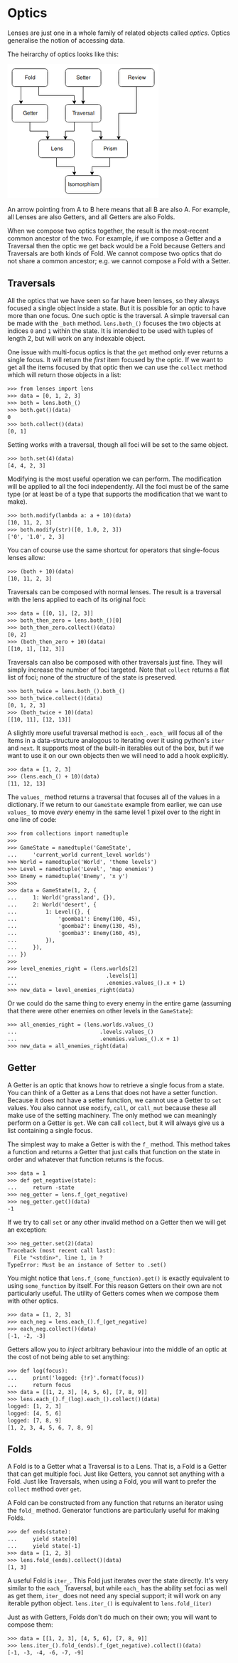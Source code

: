 # Optics

Lenses are just one in a whole family of related objects called
_optics_. Optics generalise the notion of accessing data.

The heirarchy of optics looks like this:

![Optics family](optics_family.png)

An arrow pointing from A to B here means that all B are also A. For
example, all Lenses are also Getters, and all Getters are also Folds.

When we compose two optics together, the result is the most-recent
common ancestor of the two. For example, if we compose a Getter and a
Traversal then the optic we get back would be a Fold because Getters and
Traversals are both kinds of Fold. We cannot compose two optics that do
not share a common ancestor; e.g. we cannot compose a Fold with a Setter.


## Traversals

All the optics that we have seen so far have been lenses, so they always
focused a single object inside a state. But it is possible for an optic
to have more than one focus. One such optic is the traversal. A simple
traversal can be made with the `_both` method. `lens.both_()` focuses
the two objects at indices `0` and `1` within the state. It is intended
to be used with tuples of length 2, but will work on any indexable object.

One issue with multi-focus optics is that the `get` method only ever
returns a single focus. It will return the _first_ item focused by the
optic. If we want to get all the items focused by that optic then we
can use the `collect` method which will return those objects in a list:

	>>> from lenses import lens
	>>> data = [0, 1, 2, 3]
	>>> both = lens.both_()
	>>> both.get()(data)
	0
	>>> both.collect()(data)
	[0, 1]

Setting works with a traversal, though all foci will be set to the same
object.

	>>> both.set(4)(data)
	[4, 4, 2, 3]

Modifying is the most useful operation we can perform. The modification
will be applied to all the foci independently. All the foci must be of
the same type (or at least be of a type that supports the modification
that we want to make).

	>>> both.modify(lambda a: a + 10)(data)
	[10, 11, 2, 3]
	>>> both.modify(str)([0, 1.0, 2, 3])
	['0', '1.0', 2, 3]

You can of course use the same shortcut for operators that single-focus
lenses allow:

	>>> (both + 10)(data)
	[10, 11, 2, 3]

Traversals can be composed with normal lenses. The result is a traversal
with the lens applied to each of its original foci:

	>>> data = [[0, 1], [2, 3]]
	>>> both_then_zero = lens.both_()[0]
	>>> both_then_zero.collect()(data)
	[0, 2]
	>>> (both_then_zero + 10)(data)
	[[10, 1], [12, 3]]

Traversals can also be composed with other traversals just fine. They
will simply increase the number of foci targeted. Note that `collect`
returns a flat list of foci; none of the structure of the state is
preserved.

	>>> both_twice = lens.both_().both_()
	>>> both_twice.collect()(data)
	[0, 1, 2, 3]
	>>> (both_twice + 10)(data)
	[[10, 11], [12, 13]]

A slightly more useful traversal method is `each_`. `each_` will focus
all of the items in a data-structure analogous to iterating over it
using python's `iter` and `next`. It supports most of the built-in
iterables out of the box, but if we want to use it on our own objects
then we will need to add a hook explicitly.

	>>> data = [1, 2, 3]
	>>> (lens.each_() + 10)(data)
	[11, 12, 13]

The `values_` method returns a traversal that focuses all of the values
in a dictionary. If we return to our `GameState` example from earlier,
we can use `values_` to move _every_ enemy in the same level 1 pixel
over to the right in one line of code:

	>>> from collections import namedtuple
	>>>
	>>> GameState = namedtuple('GameState',
	...     'current_world current_level worlds')
	>>> World = namedtuple('World', 'theme levels')
	>>> Level = namedtuple('Level', 'map enemies')
	>>> Enemy = namedtuple('Enemy', 'x y')
	>>>
	>>> data = GameState(1, 2, {
	...     1: World('grassland', {}),
	...     2: World('desert', {
	...         1: Level({}, {
	...             'goomba1': Enemy(100, 45),
	...             'goomba2': Enemy(130, 45),
	...             'goomba3': Enemy(160, 45),
	...         }),
	...     }),
	... })
	>>>
	>>> level_enemies_right = (lens.worlds[2]
	...                            .levels[1]
	...                            .enemies.values_().x + 1)
	>>> new_data = level_enemies_right(data)

Or we could do the same thing to every enemy in the entire game
(assuming that there were other enemies on other levels in the
`GameState`):

	>>> all_enemies_right = (lens.worlds.values_()
	...                          .levels.values_()
	...                          .enemies.values_().x + 1)
	>>> new_data = all_enemies_right(data)


## Getter

A Getter is an optic that knows how to retrieve a single focus from a
state. You can think of a Getter as a Lens that does not have a setter
function. Because it does not have a setter function, we cannot use
a Getter to `set` values. You also cannot use `modify`, `call`, or
`call_mut` because these all make use of the setting machinery. The
only method we can meaningly perform on a Getter is `get`. We can call
`collect`, but it will always give us a list containing a single focus.

The simplest way to make a Getter is with the `f_` method. This method
takes a function and returns a Getter that just calls that function on
the state in order and whatever that function returns is the focus.

	>>> data = 1
	>>> def get_negative(state):
	...     return -state
	>>> neg_getter = lens.f_(get_negative)
	>>> neg_getter.get()(data)
	-1

If we try to call `set` or any other invalid method on a Getter then
we will get an exception:

	>>> neg_getter.set(2)(data)
	Traceback (most recent call last):
	  File "<stdin>", line 1, in ?
	TypeError: Must be an instance of Setter to .set()

You might notice that `lens.f_(some_function).get()` is exactly equivalent
to using `some_function` by itself. For this reason Getters on their
own are not particularly useful. The utility of Getters comes when we
compose them with other optics.

	>>> data = [1, 2, 3]
	>>> each_neg = lens.each_().f_(get_negative)
	>>> each_neg.collect()(data)
	[-1, -2, -3]

Getters allow you to _inject_ arbitrary behaviour into the middle of an
optic at the cost of not being able to set anything:

	>>> def log(focus):
	...     print('logged: {!r}'.format(focus))
	...     return focus
	>>> data = [[1, 2, 3], [4, 5, 6], [7, 8, 9]]
	>>> lens.each_().f_(log).each_().collect()(data)
	logged: [1, 2, 3]
	logged: [4, 5, 6]
	logged: [7, 8, 9]
	[1, 2, 3, 4, 5, 6, 7, 8, 9]


## Folds

A Fold is to a Getter what a Traversal is to a Lens. That is, a Fold is
a Getter that can get multiple foci. Just like Getters, you cannot set
anything with a Fold. Just like Traversals, when using a Fold, you will
want to prefer the `collect` method over `get`.

A Fold can be constructed from any function that returns an iterator
using the `fold_` method. Generator functions are particularly useful
for making Folds.

	>>> def ends(state):
	...     yield state[0]
	...     yield state[-1]
	>>> data = [1, 2, 3]
	>>> lens.fold_(ends).collect()(data)
	[1, 3]

A useful Fold is `iter_`. This Fold just iterates over the state directly.
It's very similar to the `each_` Traversal, but while `each_` has the
ability set foci as well as get them, `iter_` does not need any special
support; it will work on any iterable python object. `lens.iter_()`
is equivalent to `lens.fold_(iter)`

Just as with Getters, Folds don't do much on their own; you will want
to compose them:

	>>> data = [[1, 2, 3], [4, 5, 6], [7, 8, 9]]
	>>> lens.iter_().fold_(ends).f_(get_negative).collect()(data)
	[-1, -3, -4, -6, -7, -9]
